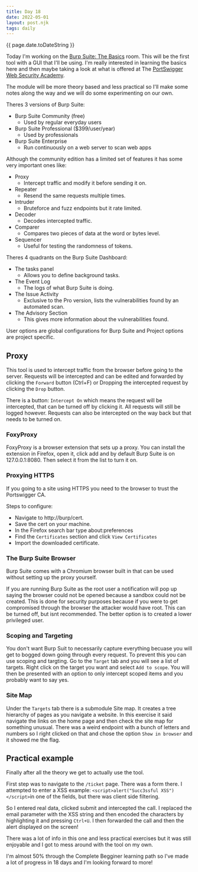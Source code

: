 ```yaml
---
title: Day 18
date: 2022-05-01
layout: post.njk
tags: daily
---
```


{{ page.date.toDateString }}

Today I'm working on the [Burp Suite: The Basics](https://tryhackme.com/room/burpsuitebasics) room. This will be the first tool with a GUI that I'll be using. I'm really interested in learning the basics here and then maybe taking a look at what is offered at The [PortSwigger Web Security Academy](https://portswigger.net/web-security).

The module will be more theory based and less practical so I'll make some notes along the way and we will do some experimenting on our own.

Theres 3 versions of Burp Suite:
- Burp Suite Community (free)
    - Used by regular everyday users
- Burp Suite Professional ($399/user/year)
    - Used by professionals
- Burp Suite Enterprise
    - Run continuously on a web server to scan web apps

Although the community edition has a limited set of features it has some very important ones like:
- Proxy
    - Intercept traffic and modify it before sending it on.
- Repeater
    - Resend the same requests multiple times.
- Intruder
    - Bruteforce and fuzz endpoints but it rate limited.
- Decoder
    - Decodes intercepted traffic.
- Comparer
    - Compares two pieces of data at the word or bytes level.
- Sequencer
    - Useful for testing the randomness of tokens.


Theres 4 quadrants on the Burp Suite Dashboard:
- The tasks panel
    - Allows you to define background tasks.
- The Event Log
    - The logs of what Burp Suite is doing.
- The Issue Activity
    - Exclusive to the Pro version, lists the vulnerabilities found by an automated scan.
- The Advisory Section 
    - This gives more information about the vulnerabilities found.

User options are global configurations for Burp Suite and Project options are project specific.


## Proxy

This tool is used to intercept traffic from the browser before going to the server. Requests will be intercepted and can be edited and forwarded by clicking the `Forward` button (Ctrl+F) or Dropping the intercepted request by clicking the `Drop` button.

There is a button: `Intercept On` which means the request will be intercepted, that can be turned off by clicking it. All requests will still be logged however. Requests can also be intercepted on the way back but that needs to be turned on.

### FoxyProxy
FoxyProxy is a browser extension that sets up a proxy. You can install the extension in Firefox, open it, click add and by default Burp Suite is on 127.0.0.1:8080. Then select it from the list to turn it on.

### Proxying HTTPS
If you going to a site using HTTPS you need to the browser to trust the Portswigger CA.

Steps to configure:
- Navigate to http://burp/cert.
- Save the cert on your machine.
- In the Firefox search bar type about:preferences
- Find the `Certificates` section and click `View Certificates`
- Import the downloaded certificate.

### The Burp Suite Browser

Burp Suite comes with a Chromium browser built in that can be used without setting up the proxy yourself.

If you are running Burp Suite as the root user a notification will pop up saying the browser could not be opened because a sandbox could not be created. This is done for security purposes because if you were to get compromised through the browser the attacker would have root. This can be turned off, but isnt recommended. The better option is to created a lower privileged user.

### Scoping and Targeting

You don't want Burp Suit to necessarily capture everything becuase you will get to bogged down going through every request. To prevent this you can use scoping and targting. Go to the `Target` tab and you will see a list of targets. Right click on the target you want and select `Add to scope`. You will then be presented with an option to only intercept scoped items and you probably want to say yes.

### Site Map

Under the `Targets` tab there is a submodule Site map. It creates a tree hierarchy of pages as you navigate a website. In this exercise it said navigate the links on the home page and then check the site map for something unusual. There was a weird endpoint with a bunch of letters and numbers so I right clicked on that and chose the option `Show in browser` and it showed me the flag.

## Practical example

Finally after all the theory we get to actually use the tool.

First step was to navigate to the `/ticket` page. There was a form there. I attempted to enter a XSS example: `<script>alert("Succ3ssful XSS")</script>`in one of the fields, but there was client side filtering.

So I entered real data, clicked submit and intercepted the call. I replaced the email parameter with the XSS string and then encoded the characters by highlighting it and pressing `Ctrl+U`. I then forwarded the call and then the alert displayed on the screen!

There was a lot of info in this one and less practical exercises but it was still enjoyable and I got to mess around with the tool on my own.

I'm almost 50% through the Complete Begginer learning path so I've made a lot of progress in 18 days and I'm looking forward to more!





